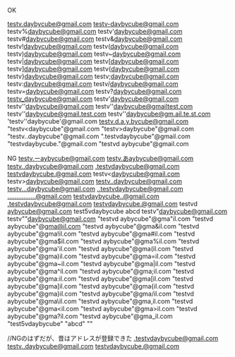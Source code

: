 OK

testv.daybycube@gmail.com
testv-daybycube@gmail.com
testv%daybycube@gmail.com
testv'daybycube@gmail.com
testv#daybycube@gmail.com
testv&daybycube@gmail.com
testv!daybycube@gmail.com
testv(daybycube@gmail.com
testv)daybycube@gmail.com
testv~daybycube@gmail.com
testv|daybycube@gmail.com
testv[daybycube@gmail.com
testv]daybycube@gmail.com
testv{daybycube@gmail.com
testv}daybycube@gmail.com
testv;daybycube@gmail.com
testv:daybycube@gmail.com
testv/daybycube@gmail.com
testv=daybycube@gmail.com
testv?daybycube@gmail.com
testv_daybycube@gmail.com
testv'daybycube@gmail.com
testv''daybycube@gmail.com
testv''daybycube@gmailtest.com
testv''daybycube@gmail.test.com
testv''daybycube@gm.ail.te.st.com
'testv''daybycube'@gmail.com
testv.d.a.y.bycube@gmail.com
"testv<daybycube"@gmail.com
"testv>daybycube"@gmail.com
"testv..daybycube"@gmail.com
".testvdaybycube"@gmail.com
"testvdaybycube."@gmail.com
"testvd aybycube"@gmail.com

NG
testv.ーaybycube@gmail.com
testv.あaybycube@gmail.com
testv..daybycube@gmail.com
.testvdaybycube@gmail.com
testvdaybycube.@gmail.com
testv<daybycube@gmail.com
testv>daybycube@gmail.com
testv..daybycube@gmail.com
testv...daybycube@gmail.com
..testvdaybycube@gmail.com
................@gmail.com
testvdaybycube..@gmail.com
.testvdaybycube@gmail.com
testvdaybycube.@gmail.com
testvd aybycube@gmail.com
test5vdaybycube
abcd
testv"daybycube@gmail.com
testv""daybycube@gmail.com
"testvd aybycube"@gma"il.com
"testvd aybycube"@gma@il.com
"testvd aybycube"@gma&il.com
"testvd aybycube"@gma!il.com
"testvd aybycube"@gma#il.com
"testvd aybycube"@gma$il.com
"testvd aybycube"@gma%il.com
"testvd aybycube"@gma'il.com
"testvd aybycube"@gma(il.com
"testvd aybycube"@gma)il.com
"testvd aybycube"@gma=il.com
"testvd aybycube"@gma~il.com
"testvd aybycube"@gma|il.com
"testvd aybycube"@gma^il.com
"testvd aybycube"@gma;il.com
"testvd aybycube"@gma:il.com
"testvd aybycube"@gma[il.com
"testvd aybycube"@gma]il.com
"testvd aybycube"@gma{il.com
"testvd aybycube"@gma}il.com
"testvd aybycube"@gma/il.com
"testvd aybycube"@gma\il.com
"testvd aybycube"@gma,il.com
"testvd aybycube"@gma<il.com
"testvd aybycube"@gma>il.com
"testvd aybycube"@gma?il.com
"testvd aybycube"@gma_il.com
"test5vdaybycube"
"abcd"
""


//NGのはずだが、昔はアドレスが登録できた
.testvdaybycube@gmail.com
testv..daybycube@gmail.com
testvdaybycube.@gmail.com
